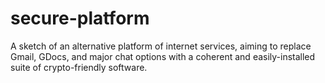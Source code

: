 secure-platform
===============

A sketch of an alternative platform of internet services, aiming to replace Gmail, GDocs, and major chat options with a coherent and easily-installed suite of crypto-friendly software.
